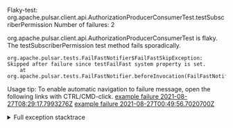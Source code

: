         
Flaky-test: org.apache.pulsar.client.api.AuthorizationProducerConsumerTest.testSubscriberPermission
Number of failures: 2

org.apache.pulsar.client.api.AuthorizationProducerConsumerTest is flaky. The testSubscriberPermission test method fails sporadically.

```
org.apache.pulsar.tests.FailFastNotifier$FailFastSkipException: Skipped after failure since testFailFast system property is set.
	at org.apache.pulsar.tests.FailFastNotifier.beforeInvocation(FailFastNotifier.java:88)

```

Usage tip: To enable automatic navigation to failure message, open the following links with CTRL/CMD-click.
[example failure 2021-08-27T08:29:17.7993276Z](https://github.com/apache/pulsar/runs/3441181143?check_suite_focus=true#step:9:1452)
[example failure 2021-08-27T00:49:56.7020700Z](https://github.com/apache/pulsar/runs/3438608157?check_suite_focus=true#step:9:1448)


<details>
<summary>Full exception stacktrace</summary>
<code><pre>
org.apache.pulsar.tests.FailFastNotifier$FailFastSkipException: Skipped after failure since testFailFast system property is set.
	at org.apache.pulsar.tests.FailFastNotifier.beforeInvocation(FailFastNotifier.java:88)

</pre></code>
</details>

